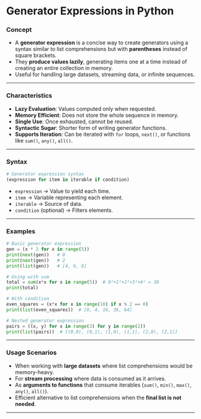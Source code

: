 # Generator Expressions in Python

### Concept

* A **generator expression** is a concise way to create generators using a syntax similar to list comprehensions but with **parentheses** instead of square brackets.
* They **produce values lazily**, generating items one at a time instead of creating an entire collection in memory.
* Useful for handling large datasets, streaming data, or infinite sequences.

---

### Characteristics

* **Lazy Evaluation**: Values computed only when requested.
* **Memory Efficient**: Does not store the whole sequence in memory.
* **Single Use**: Once exhausted, cannot be reused.
* **Syntactic Sugar**: Shorter form of writing generator functions.
* **Supports Iteration**: Can be iterated with `for` loops, `next()`, or functions like `sum()`, `any()`, `all()`.

---

### Syntax

```python
# Generator expression syntax
(expression for item in iterable if condition)
```

* `expression` → Value to yield each time.
* `item` → Variable representing each element.
* `iterable` → Source of data.
* `condition` (optional) → Filters elements.

---

### Examples

```python
# Basic generator expression
gen = (x * 2 for x in range(5))
print(next(gen))   # 0
print(next(gen))   # 2
print(list(gen))   # [4, 6, 8]

# Using with sum
total = sum(x*x for x in range(5))  # 0²+1²+2²+3²+4² = 30
print(total)

# With condition
even_squares = (x*x for x in range(10) if x % 2 == 0)
print(list(even_squares))  # [0, 4, 16, 36, 64]

# Nested generator expression
pairs = ((x, y) for x in range(3) for y in range(2))
print(list(pairs))  # [(0,0), (0,1), (1,0), (1,1), (2,0), (2,1)]
```

---

### Usage Scenarios

* When working with **large datasets** where list comprehensions would be memory-heavy.
* For **stream processing** where data is consumed as it arrives.
* As **arguments to functions** that consume iterables (`sum()`, `min()`, `max()`, `any()`, `all()`).
* Efficient alternative to list comprehensions when the **final list is not needed**.

---
